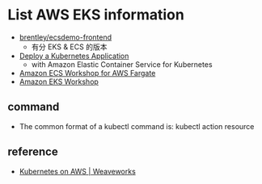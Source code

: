 # List AWS EKS information
  * [brentley/ecsdemo-frontend](https://github.com/brentley/ecsdemo-frontend)
    * 有分 EKS & ECS 的版本
  * [Deploy a Kubernetes Application](https://aws.amazon.com/tw/getting-started/projects/deploy-kubernetes-app-amazon-eks/)
    * with Amazon Elastic Container Service for Kubernetes
  * [Amazon ECS Workshop for AWS Fargate](https://ecsworkshop.com/)
  * [Amazon EKS Workshop](https://eksworkshop.com/)

## command
  * The common format of a kubectl command is: kubectl action resource

## reference
  * [Kubernetes on AWS | Weaveworks](https://www.weave.works/technologies/kubernetes-on-aws/)

